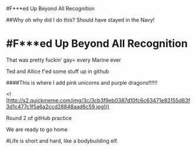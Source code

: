 
#F***ed Up Beyond All Recognition

##Why oh why did I do this?  Should have stayed in the Navy!

<h1>#F***ed Up Beyond All Recognition</h1>
<p> That was pretty fuckin’ gay= every Marine ever</p>
<p>Ted and Allice f'ed some stuff up in github</p>
####This is where I add pink unicorns and purple dragons!!!!!!


<![http://s2.quickmeme.com/img/3c/3cb3f9eb0387d10fc6c63471e83155d63f3d1c477c1f5a6a2ccd28848aad6c59.jpg]()

<p>Round 2 of gitHub practice</p>


<p> We are ready to go home</p>
#Life is short and hard, like a bodybuilding elf.

